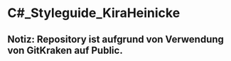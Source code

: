 # C#_Styleguide_KiraHeinicke

## Notiz: Repository ist aufgrund von Verwendung von GitKraken auf Public.
